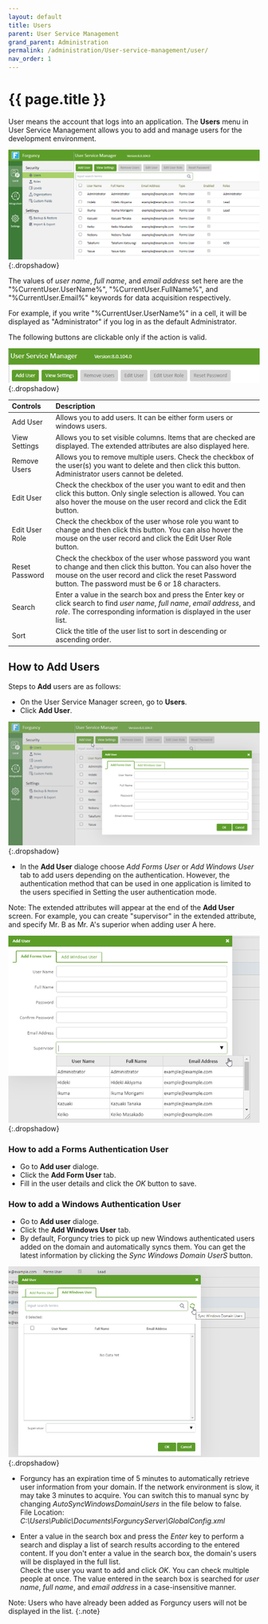 ```yaml
---
layout: default
title: Users
parent: User Service Management
grand_parent: Administration
permalink: /administration/User-service-management/user/
nav_order: 1
---
```


# {{ page.title }}

User means the account that logs into an application. The **Users** menu in User Service Management allows you to add and manage users for the development environment.

![users](/assets/images/product-images/users.png)
{:.dropshadow}

The values ​​of *user name*, *full name*, and *email address* set here are the "%CurrentUser.UserName%", "%CurrentUser.FullName%", and "%CurrentUser.Email%" keywords for data acquisition respectively. 

For example, if you write "%CurrentUser.UserName%" in a cell, it will be displayed as "Administrator" if you log in as the default Administrator.

The following buttons are clickable only if the action is valid.

![user-management](/assets/images/product-images/user-management.png)
{:.dropshadow}

|Controls|Description|
|:--|:--|
|Add User|Allows you to add users. It can be either form users or windows users.|
|View Settings|Allows you to set visible columns. Items that are checked are displayed. The extended attributes are also displayed here.|
|Remove Users|Allows you to remove multiple users. Check the checkbox of the user(s) you want to delete and then click this button. Administrator users cannot be deleted.|
|Edit User|Check the checkbox of the user you want to edit and then click this button. Only single selection is allowed. You can also hover the mouse on the user record and click the Edit button.|
|Edit User Role|Check the checkbox of the user whose role you want to change and then click this button. You can also hover the mouse on the user record and click the Edit User Role button.|
|Reset Password|Check the checkbox of the user whose password you want to change and then click this button. You can also hover the mouse on the user record and click the reset Password button. The password must be 6 or 18 characters.|
|Search|Enter a value in the search box and press the Enter key or click search to find *user name*, *full name*, *email address*, and *role*. The corresponding information is displayed in the user list.|
|Sort|Click the title of the user list to sort in descending or ascending order.|

## How to Add Users

Steps to **Add** users are as follows:

- On the User Service Manager screen, go to **Users**.
- Click **Add User**.

![users-add-user](/assets/images/product-images/users-add-user.png)
{:.dropshadow}

- In the **Add User** dialoge choose *Add Forms User* or *Add Windows User* tab to add users depending on the authentication. However, the authentication method that can be used in one application is limited to the users specified in Setting the user authentication mode.

Note: The extended attributes will appear at the end of the **Add User** screen. For example, you can create "supervisor" in the extended attribute, and specify Mr. B as Mr. A's superior when adding user A here.

![users-add-user-extended-attributes](/assets/images/product-images/users-add-user-extended-attributes.png)
{:.dropshadow}


### How to add a Forms Authentication User 

- Go to **Add user** dialoge.
- Click the **Add Form User** tab.
- Fill in the user details and click the *OK* button to save.

### How to add a Windows Authentication User

- Go to **Add user** dialoge.
- Click the **Add Windows User** tab.
- By default, Forguncy tries to pick up new Windows authenticated users added on the domain and automatically syncs them. You can get the latest information by clicking the *Sync Windows Domain UserS* button. 

![users-add-user-windows-user](/assets/images/product-images/users-add-user-windows-user.png)
{:.dropshadow}

- Forguncy has an expiration time of 5 minutes to automatically retrieve user information from your domain. If the network environment is slow, it may take 3 minutes to acquire. You can switch this to manual sync by changing *AutoSyncWindowsDomainUsers* in the file below to false. <br/> File Location: *C:\Users\Public\Documents\ForguncyServer\GlobalConfig.xml*

- Enter a value in the search box and press the *Enter* key to perform a search and display a list of search results according to the entered content. If you don't enter a value in the search box, the domain's users will be displayed in the full list. <br/> Check the user you want to add and click *OK*. You can check multiple people at once. The value entered in the search box is searched for *user name*, *full name*, and *email address* in a case-insensitive manner.

Note: Users who have already been added as Forguncy users will not be displayed in the list. 
{:.note}



